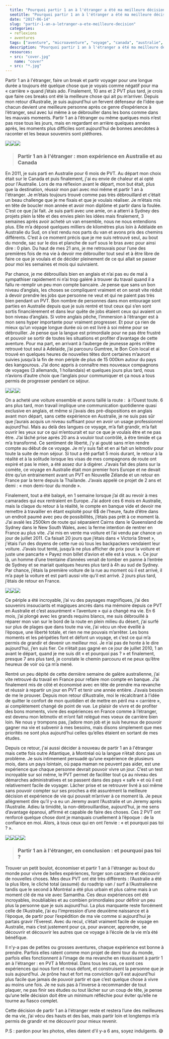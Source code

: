 ```yaml
---
  title: "Pourquoi partir 1 an à l'étranger a été ma meilleure décision ?"
  seotitle: "Pourquoi partir 1 an à l'étranger a été ma meilleure décision ?"
  date: "2017-06-14"
  slug: "partir-1-an-a-letranger-a-ete-meilleure-decision"
  categories:
  - reflexions
  - aventures
  tags: ["aventure", "microaventure", "voyage", "canada", "australie", "PVT", "visa vacances travail" "conseils"]
  description: "Pourquoi partir 1 an à l'étranger a été ma meilleure décision ?"
  resources:
  - src: "cover.jpg"
    name: "cover"
  - src: "*.jpg"
---
```


Partir 1 an à l'étranger, faire un break et partir voyager pour une longue durée a toujours été quelque chose que je voyais comme négatif pour ma « carrière » quand j’étais ado. Finalement, 10 ans et 2 PVT plus tard, je crois que faire ces breaks ont été la meilleure chose qui ait pu m’arriver. Depuis mon retour d’Australie, je suis aujourd’hui un fervent défenseur de l’idée que chacun devient une meilleure personne après ce genre d’expérience à l’étranger, seul avec lui même à se débrouiller dans les bons comme dans les mauvais moments. Partir 1 an à l’étranger ou même quelques mois n’est pas rose tous les jours, mais en regardant en arrière quelques années après, les moments plus difficiles sont aujourd’hui de bonnes anecdotes à raconter et les beaux souvenirs sont pléthores.

![](images/Australie-2.jpg)![](images/Australie-7.jpg)![](images/Australie-6.jpg)

> ### **Partir 1 an à l'étranger : mon expérience en Australie et au Canada**

En 2011, je suis parti en Australie pour 6 mois de PVT. Au départ mon choix était sur le Canada et puis finalement, j'ai eu envie de chaleur et ai opté pour l'Australie. Lors de ma réflexion avant le départ, mon but était, plus que la destination, réussir mon pari avec moi même et partir 1 an à l'étranger. Je m’étais toujours trouvé comme pas très débrouillard et c’était un beau challenge que je me fixais et que je voulais réaliser. Je m’étais mis en tête de boucler mon année et avoir mon diplôme et partir dans la foulée. C’est ce que j’ai fait. Je suis parti avec une amie, on a atterri à Sydney des projets plein la tête et des envies plein les idées mais finalement, 3 semaines après avoir acheté un van ensemble, nous ne nous entendions plus. Elle m’a déposé quelques milliers de kilomètres plus loin à Adélaide en Australie du Sud, on s’est rendu nos parts du van et avons pris des chemins différents. C’est à ce moment précis que je me suis retrouvé seul, au bout du monde, sac sur le dos et planche de surf sous le bras avec pour ainsi dire : 0 plan. Du haut de mes 21 ans, je me retrouvais pour l’une des premières fois de ma vie à devoir me débrouiller tout seul et à être libre de faire ce que je voulais et de décider pleinement de ce qui allait se passer pour moi les semaines et mois qui suivraient.

Par chance, je me débrouillais bien en anglais et n’ai pas eu de mal à sympathiser rapidement ni n’ai trop galéré à trouver du travail quand il a fallu re-remplir un peu mon compte bancaire. Je pense que sans un bon niveau d’anglais, les choses se compliquent vraiment et on serait vite réduit à devoir prendre les jobs que personne ne veut et qui ne paient pas très bien pendant un PVT. Bon nombre de personnes dans mon entourage sont parties en Australie depuis que je suis rentré et tout ceux qui s’en sont sortis financièrement et dans leur quête de jobs étaient ceux qui avaient un bon niveau d’anglais. Si votre anglais pêche, l’immersion à l’étranger est à mon sens hyper importante pour vraiment progresser. Et pour ça rien de mieux qu’un voyage longue durée où on est livré à soi même pour se débrouiller. Je pense que la langue est primordiale pour ne pas être frustré et pouvoir se sortir de toutes les situations et profiter d’avantage de cette aventure. Pour ma part, en arrivant à l’auberge de jeunesse après m’être retrouvé tout seul à Adelaide, j’ai parcouru Gumtree, le Bon Coin local et ai trouvé en quelques heures de nouvelles têtes dont certaines m’auront suivies jusqu’à la fin de mon périple de plus de 15 000km autour du pays des kangourous. J’ai donc appris à connaître mes nouveaux compagnons de voyages (3 allemands, 1 hollandais) et quelques jours plus tard, nous n’avions d’autre choix que l’anglais pour communiquer et ça nous a tous permis de progresser pendant ce séjour.

![](images/Australie-11.jpg)![](images/Australie-14.jpg)![](images/Australie-15.jpg)

On a acheté une voiture ensemble et avons taillé la route :  à l’Ouest toute. 6 ans plus tard, mon travail implique une communication quotidienne quasi exclusive en anglais, et même si j’avais des pré-dispositions en anglais avant mon départ, sans cette expérience en Australie, je ne suis pas sûr que j’aurais acquis un niveau suffisant pour en avoir un usage professionnel aujourd’hui. Mais au delà des langues ce voyage, m’a fait grandir, m’a fait ouvrir les yeux sur ce qui m’entourait et sur ce que je voulais être et ne pas être. J’ai lâché prise après 20 ans à vouloir tout contrôlé, à être timide et ça m’a transformé. Ce sentiment de liberté, j’y ai gouté sans m’en rendre compte au début de ce voyage. Je m’y suis fait et en ai fait un leitmotiv pour toute la suite de mon séjour. Si tout a été parfait 5 mois durant, le retour à la réalité et à la solitude lorsque les visas de mes compagnons de route ont expiré et pas le mien, a été assez dur à digérer. J’avais fait des plans sur la comète, ce voyage en Australie était mon premier hors Europe et ne devait être qu’un entrainement avant un PVT en Nouvelle Zélande et un retour en France par la terre depuis la Thaïlande. J’avais appelé ce projet de 2 ans et demi : « mon demi-tour du monde ».

Finalement, tout a été balayé, en 1 semaine lorsque j’ai dit au revoir à mes camarades qui eux rentraient en Europe. J’ai adoré ces 6 mois en Australie, mais la claque du retour à la réalité, le compte en banque vide et devoir me remettre à travailler en étant exploité pour 6$ de l’heure, faute d’être dans un endroit paumé avec peu de possibilités, j’étais pas prêt à ce moment là. J’ai avalé les 2500km de route qui séparaient Cairns dans le Queensland de Sydney dans le New South Wales, avec la ferme intention de rentrer en France au plus vite. J’ai mis en vente ma voiture et l’ai vendu par chance un jour de juillet 2011. Ca faisait 20 jours que j’étais dans « Victoria Street », j'étais l’un des doyens de cette rue où tous les backpackers vendaient leur voiture. J’avais tout tenté, jusqu’à ne plus afficher de prix pour la voiture et juste une pancarte « Payez mon billet d’avion et elle est à vous. ». Ce jour là, un homme d’une trentaine d’années venait de tomber en panne à l’entrée de Sydney et se mariait quelques heures plus tard à 4h au sud de Sydney. Par chance, j’étais la première voiture de la rue au moment où il est arrivé, il m’a payé la voiture et est parti aussi vite qu’il est arrivé. 2 jours plus tard, j’étais de retour en France.

![](images/Australie-10.jpg)![](images/Australie-9.jpg)![](images/Australie-8.jpg)

Ce périple a été incroyable, j’ai vu des paysages magnifiques, j’ai des souvenirs insouciants et magiques ancrés dans ma mémoire depuis ce PVT en Australie et c’est assurément « l’aventure » qui a changé ma vie. En 6 mois, j’ai plongé avec les grands requins blancs, me suis débrouillé à réparer mon van sur le bord de la route en plein milieu du désert, j’ai surfé sur plus de plages que dans toute ma vie, j’ai vécu un rêve éveillé à l’époque, une liberté totale, et rien ne me pouvais m’arrêter. Les bons moments et les péripéties font et défont un voyage, et c’est ce qui m’a permis de grandir et devenir un meilleur moi. Je n’ai pas de honte à le dire aujourd’hui, j’en suis fier. Ce n’était pas gagné en ce jour de juillet 2010, 1 an avant le départ, quand je me suis dit « et pourquoi pas ? » et finalement, presque 7 ans plus tard, je constate le chemin parcouru et ne peux qu’être heureux de voir où ça m’a mené.

Rentré un peu dépité de cette dernière semaine de galère australienne, j’ai vite retrouvé du travail en France pour refaire mon compte en banque. J’ai finalement mis de côté et économisé avec en tête de prendre ma revanche et réussir à repartir un jour en PVT et tenir une année entière. J’avais besoin de me le prouver. Depuis mon retour d’Australie, moi le récalcitrant à l’idée de quitter le confort de mon quotidien et de mettre en péril ma « carrière », ai complètement changé de point de vue. Le plaisir de vivre et de profiter des bons moments, vivre des expériences en France comme à l’étranger, est devenu mon leitmotiv et m’ont fait relégué mes voeux de carrière bien loin. Ne nous y trompons pas, j’adore mon job et je suis heureux de pouvoir gagner ma vie et subvenir à mes besoins, mais disons simplement que mes priorités ne sont plus aujourd’hui celles qu’elles étaient en sortant de mes études.

Depuis ce retour, j'ai aussi décider à nouveau de partir 1 an à l'étranger mais cette fois outre Atlantique, à Montréal où la langue n’était donc pas un problème. Je suis intimement persuadé qu’une expérience de plusieurs mois, dans un pays lointain, où papa maman ne peuvent pas aider, est une expérience que chaque personne devrait pouvoir vivre un jour. C’est un test incroyable sur soi même, le PVT permet de faciliter tout ça au niveau des démarches administratives et se passent dans des pays « safe » et où il est relativement facile de voyager. Lâcher prise et se retrouver livré à soi même sans pouvoir compter sur ses proches a été assurément la meilleure décision et expérience de vie qui pouvait m’arriver à ce moment là. Je peux allègrement dire qu’il y-a eu un Jeremy avant l’Australie et un Jeremy après l’Australie. Adieu la timidité, la non-débrouillardise, aujourd’hui, je me sens d’avantage épanoui, affirmé et capable de faire des choses. Ces 2 PVT ont renforcé quelque chose dont je manquais cruellement à l’époque : de la confiance en moi. Alors, à tous ceux qui en ont l’envie : « et pourquoi pas toi ? ».

![](images/Australie-16.jpg)![](images/Australie-12.jpg)![](images/Australie-18.jpg)![](images/Australie-13.jpg)

> ### **Partir 1 an à l'étranger, en conclusion : et pourquoi pas toi ?**

Trouver un petit boulot, économiser et partir 1 an à l'étranger au bout du monde pour vivre de belles expériences, forger son caractère et découvrir de nouvelles choses. Mes deux PVT ont été très différents : l’Australie a été la plus libre, le cliché total (assumé) du roadtrip van / surf à l’Australienne tandis que le second à Montréal a été plus urbain et plus calme mais à un moment clé de ma vie avec Samantha. Ces deux expériences ont été incroyables, inoubliables et au combien primordiales pour définir un peu plus la personne que je suis aujourd’hui. La plus marquante reste forcément celle de l’Australie, j’ai eu l’impression d’une deuxième naissance et à l’époque, de partir pour l’expédition de ma vie comme si aujourd’hui je partais gravir l’Everest. Avec du recul, c’était vraiment facile de voyage en Australie, mais c’est justement pour ça, pour avancer, apprendre, se découvrir et découvrir les autres que ce voyage à l’école de la vie m’a été bénéfique.

Il n’y-a pas de petites ou grosses aventures, chaque expérience est bonne à prendre. Parfois elles ratent comme mon projet de demi tour du monde, parfois elles fonctionnent à l’image de ma revanche en réussissant à partir 1 an à l'étranger : en PVT à Montréal. Dans tous les cas, ce sont ces expériences qui nous font et nous défont, et construisent la personne que je suis aujourd’hui. Je prône haut et fort ma conviction qu’il est aujourd’hui plus facile que jamais de pouvoir partir et que c’est quelque chose à vivre au moins une fois. Je ne suis pas à l’inverse à recommander de tout plaquer, ne pas finir ses études ou tout lâcher sur un coup de tête, je pense qu’une telle décision doit être un minimum réfléchie pour éviter qu’elle ne tourne au fiasco complet.

Cette décision de partir 1 an à l'étranger reste et restera l’une des meilleures de ma vie, j’ai vécu des hauts et des bas, mais partir loin et longtemps m’a permis de grandir et me découvrir pour mieux revenir.

P.S : pardon pour les photos, elles datent d'il y-a 6 ans, soyez indulgents. 😅
